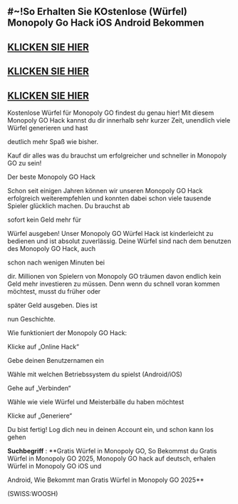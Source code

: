 ## #~!So Erhalten Sie KOstenlose (Würfel) Monopoly Go Hack iOS Android Bekommen

## [KLICKEN SIE HIER](https://sites.google.com/view/mono-de/home)
## [KLICKEN SIE HIER](https://sites.google.com/view/mono-de/home)
## [KLICKEN SIE HIER](https://sites.google.com/view/mono-de/home)

Kostenlose Würfel für Monopoly GO findest du genau hier! Mit diesem Monopoly GO Hack kannst du dir innerhalb sehr kurzer Zeit, unendlich viele Würfel generieren und hast 

deutlich mehr Spaß wie bisher. 

Kauf dir alles was du brauchst um erfolgreicher und schneller in Monopoly GO zu sein!

Der beste Monopoly GO Hack

Schon seit einigen Jahren können wir unseren Monopoly GO Hack erfolgreich weiterempfehlen und konnten dabei schon viele tausende Spieler glücklich machen. Du brauchst ab 

sofort kein Geld mehr für 

Würfel ausgeben! Unser Monopoly GO Würfel Hack ist kinderleicht zu bedienen und ist absolut zuverlässig. Deine Würfel sind nach dem benutzen des Monopoly GO Hack, auch 

schon nach wenigen Minuten bei 

dir. Millionen von Spielern von Monopoly GO träumen davon endlich kein Geld mehr investieren zu müssen. Denn wenn du schnell voran kommen möchtest, musst du früher oder 

später Geld ausgeben. Dies ist 

nun Geschichte.

Wie funktioniert der Monopoly GO Hack:

Klicke auf „Online Hack“

Gebe deinen Benutzernamen ein

Wähle mit welchen Betriebssystem du spielst (Android/iOS)

Gehe auf „Verbinden“

Wähle wie viele Würfel und Meisterbälle du haben möchtest

Klicke auf „Generiere“

Du bist fertig! Log dich neu in deinen Account ein, und schon kann los gehen


**Suchbegriff** : **Gratis Würfel in Monopoly GO, So Bekommst du Gratis Würfel in Monopoly GO 2025, Monopoly GO hack auf deutsch, erhalen Würfel in Monopoly GO iOS und 

Android, Wie Bekommt man Gratis Würfel in Monopoly GO 2025**

(SWISS:WOOSH)